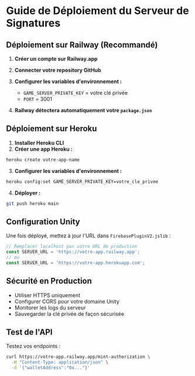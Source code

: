 # Guide de Déploiement du Serveur de Signatures

## Déploiement sur Railway (Recommandé)

1. **Créer un compte sur Railway.app**
2. **Connecter votre repository GitHub**
3. **Configurer les variables d'environnement :**
   - `GAME_SERVER_PRIVATE_KEY` = votre clé privée
   - `PORT` = 3001

4. **Railway détectera automatiquement votre `package.json`**

## Déploiement sur Heroku

1. **Installer Heroku CLI**
2. **Créer une app Heroku :**
```bash
heroku create votre-app-name
```

3. **Configurer les variables d'environnement :**
```bash
heroku config:set GAME_SERVER_PRIVATE_KEY=votre_cle_privee
```

4. **Déployer :**
```bash
git push heroku main
```

## Configuration Unity

Une fois déployé, mettez à jour l'URL dans `FirebasePluginV2.jslib` :

```javascript
// Remplacer localhost par votre URL de production
const SERVER_URL = 'https://votre-app.railway.app';
// ou
const SERVER_URL = 'https://votre-app.herokuapp.com';
```

## Sécurité en Production

- Utiliser HTTPS uniquement
- Configurer CORS pour votre domaine Unity
- Monitorer les logs du serveur
- Sauvegarder la clé privée de façon sécurisée

## Test de l'API

Testez vos endpoints :
```bash
curl https://votre-app.railway.app/mint-authorization \
  -H "Content-Type: application/json" \
  -d '{"walletAddress":"0x..."}'
```
